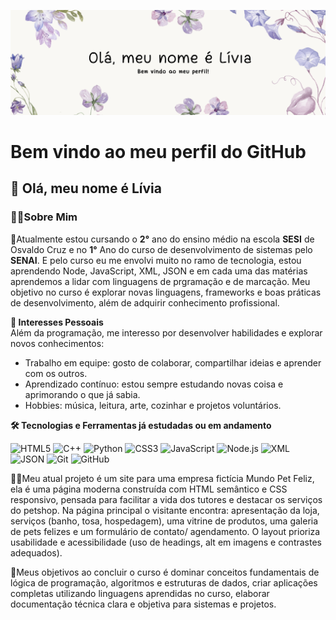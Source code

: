 <p align="center">
  <img src="https://raw.githubusercontent.com/livia-matos315/livia-matos315/refs/heads/main/banner.png" alt="Banner">
</p>

# Bem vindo ao meu perfil do GitHub
## 👋 Olá, meu nome é Lívia  
### 👩‍💻Sobre Mim
 
🌱Atualmente estou cursando o **2°** ano do ensino médio na escola **SESI** de Osvaldo Cruz e no **1°** Ano do curso de desenvolvimento de sistemas pelo **SENAI**. E pelo curso eu me envolvi muito no ramo de tecnologia, estou aprendendo Node, JavaScript, XML, JSON e em cada uma das matérias aprendemos a lidar com linguagens de prgramação e de marcação. Meu objetivo no curso é explorar novas linguagens, frameworks e boas práticas de desenvolvimento, além de adquirir conhecimento profissional.  

**🌟 Interesses Pessoais**  
Além da programação, me interesso por desenvolver habilidades e explorar novos conhecimentos: 
- Trabalho em equipe: gosto de colaborar, compartilhar ideias e aprender com os outros.  
- Aprendizado contínuo: estou sempre estudando novas coisa e aprimorando o que já sabia.  
- Hobbies: música, leitura, arte, cozinhar e projetos voluntários.
  
  
**🛠️ Tecnologias e Ferramentas já estudadas ou em andamento**  

![HTML5](https://img.shields.io/badge/HTML5-E34F26?style=for-the-badge&logo=html5&logoColor=white)
![C++](https://img.shields.io/badge/C++-00599C?style=for-the-badge&logo=c%2B%2B&logoColor=white)
![Python](https://img.shields.io/badge/Python-3776AB?style=for-the-badge&logo=python&logoColor=white)
![CSS3](https://img.shields.io/badge/CSS3-1572B6?style=for-the-badge&logo=css3&logoColor=white)
![JavaScript](https://img.shields.io/badge/JavaScript-F7DF1E?style=for-the-badge&logo=javascript&logoColor=black)
![Node.js](https://img.shields.io/badge/Node.js-339933?style=for-the-badge&logo=nodedotjs&logoColor=white)
![XML](https://img.shields.io/badge/XML-005571?style=for-the-badge)
![JSON](https://img.shields.io/badge/JSON-000000?style=for-the-badge&logo=json&logoColor=white)
![Git](https://img.shields.io/badge/Git-F05032?style=for-the-badge&logo=git&logoColor=white)
![GitHub](https://img.shields.io/badge/GitHub-181717?style=for-the-badge&logo=github&logoColor=white)  

👩‍💻Meu atual projeto é um site para uma empresa fictícia Mundo Pet Feliz, ela é uma página moderna construída com HTML semântico e CSS responsivo, pensada para facilitar a vida dos tutores e destacar os serviços do petshop. Na página principal o visitante encontra: apresentação da loja, serviços (banho, tosa, hospedagem), uma vitrine de produtos, uma galeria de pets felizes e um formulário de contato/ agendamento. O layout prioriza usabilidade e acessibilidade (uso de headings, alt em imagens e contrastes adequados).  

🎯Meus objetivos ao concluir o curso é dominar conceitos fundamentais de lógica de programação, algoritmos e estruturas de dados, criar aplicações completas utilizando linguagens aprendidas no curso, elaborar documentação técnica clara e objetiva para sistemas e projetos.  
